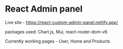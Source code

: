 # React Admin panel

Live site - https://react-custom-admin-panel.netlify.app/

packages used: Chart.js, Mui, react-router-dom-v6

Currently working pages - User, Home and Products
